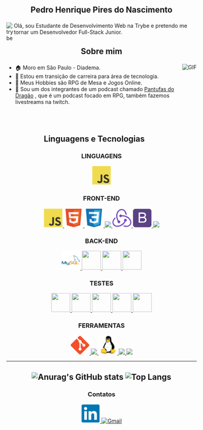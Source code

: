 ## <p align="center">Pedro Henrique Pires do Nascimento </p>
Olá, sou Estudante de Desenvolvimento Web na <img align="left" src="https://avatars2.githubusercontent.com/u/55410300?s=200&v=4" alt="trybe" width="20"/> Trybe e pretendo me tornar um Desenvolvedor Full-Stack Junior.



## <p align="center">Sobre mim </p>
<img src="https://epicorpg.com.br/wp-content/uploads/2019/03/Taverna-2.gif" align="right" alt="GIF" height="200px"/>

* 🏠 Moro em São Paulo - Diadema.
* 💼 Estou em transição de carreira para área de tecnologia.
* 🎲 Meus Hobbies são RPG de Mesa e Jogos Online.
* 🏏 Sou um dos integrantes de um podcast chamado [Pantufas do Dragão](https://www.twitch.tv/pantufasdodragao/about) , que é um podcast focado em  RPG, também fazemos livestreams na twitch.
<br>
<br>

 ## <p align="center">Linguagens e Tecnologias  </p>
 <div  align="center">
 <h3> LINGUAGENS </h3>
     <a href="https://devdocs.io/javascript/" target="_blank">
   <code><img heigth="50" width="50" src="https://raw.githubusercontent.com/devicons/devicon/master/icons/javascript/javascript-original.svg"></code>
  </a>
  <div/>
  <h3>FRONT-END</h3>
    <a href="https://devdocs.io/javascript/" target="_blank">
   <code><img heigth="50" width="50" src="https://raw.githubusercontent.com/devicons/devicon/master/icons/javascript/javascript-original.svg"></code>
  </a>
    <a href="https://developer.mozilla.org/pt-BR/docs/Web/HTML" target="_blank">
   <code><img heigth="50" width="50" src="https://raw.githubusercontent.com/devicons/devicon/master/icons/html5/html5-original.svg"></code> 
  </a>
  <a href="https://developer.mozilla.org/pt-BR/docs/Web/CSS" target="_blank">
   <code><img heigth="50" width="50" src="https://raw.githubusercontent.com/devicons/devicon/master/icons/css3/css3-original.svg"></code> 
  </a>  
    <a href="https://pt-br.reactjs.org/docs/getting-started.html" target="_blank">
   <code><img heigth="50" width="50" src="https://cdn.icon-icons.com/icons2/2415/PNG/512/react_original_logo_icon_146374.png"></code> 
  </a>
  <a href="https://redux.js.org/" target="_blank">
   <code><img heigth="50" width="50" src="https://raw.githubusercontent.com/devicons/devicon/master/icons/redux/redux-original.svg"></code> 
  </a>
    <a href="https://getbootstrap.com/docs/4.1/getting-started/introduction/" target="_blank">
   <code><img heigth="50" width="50" src="https://raw.githubusercontent.com/devicons/devicon/master/icons/bootstrap/bootstrap-plain.svg"></code> 
  </a>
    <a href="https://tailwindcss.com/docs" target="_blank">
   <code><img heigth="50" width="50" src="https://seeklogo.com/images/T/tailwind-css-logo-5AD4175897-seeklogo.com.png"></code> 
  </a>
  <h3>BACK-END</h3>
   <a href="https://dev.mysql.com/doc/" target="_blank">
   <code><img heigth="50" width="50" src="https://raw.githubusercontent.com/devicons/devicon/master/icons/mysql/mysql-original-wordmark.svg"></code> 
  </a>
    <a href="https://www.mongodb.com/pt-br" target="_blank">
   <code><img height="50px" width="50" src="https://profilinator.rishav.dev/skills-assets/mongodb-original-wordmark.svg"></code>
  </a>
    <a href="https://nodejs.org/en/" target="_blank">
   <code><img height="50px" width="50" src="https://cdn4.iconfinder.com/data/icons/logos-3/456/nodejs-new-pantone-black-256.png"></code>
        <a href="https://expressjs.com/pt-br/" target="_blank">
   <code><img height="50px" width="50" src="https://w7.pngwing.com/pngs/545/451/png-transparent-node-js-express-js-javascript-solution-stack-web-application-others-angle-text-rectangle.png"></code>
  </a>
  <h3>TESTES</h3>
    <a href="https://jestjs.io/docs/getting-started" target="_blank">
   <code><img height="50px" width="50" src="https://pics.freeicons.io/uploads/icons/png/5894313931548218185-512.png"></code>
  </a>
      <a href="https://testing-library.com/" target="_blank">
   <code><img height="50px" width="50" src="https://testing-library.com/img/octopus-128x128.png"></code>
  </a>
     <a href="https://mochajs.org/" target="_blank">
   <code><img height="50px" width="50" src="https://cdn.iconscout.com/icon/free/png-256/mocha-1-1175012.png"></code>
  </a>
      <a href="https://www.chaijs.com/" target="_blank">
   <code><img height="50px" width="50" src="https://iconape.com/wp-content/png_logo_vector/chai-logo.png"></code>
  </a>
      <a href="https://sinonjs.org/" target="_blank">
   <code><img height="50px" width="50" src="https://sinonjs.org/assets/images/logo.png"></code>
  </a>
  
<h3>FERRAMENTAS</h3>
    <a href="https://git-scm.com/doc" target="_blank">
   <code><img heigth="50" width="50" src="https://raw.githubusercontent.com/devicons/devicon/master/icons/git/git-original.svg"></code>
  </a>
  <a href="https://github.com/gabrielessenio" target="_blank">
   <code><img heigth="50" width="50" src="https://www.nicepng.com/png/full/52-520535_free-files-github-github-icon-png-white.png"></code> 
  </a> 
   <a href="https://www.linux.org/" target="_blank">
   <code><img heigth="50" width="50" src="https://raw.githubusercontent.com/devicons/devicon/master/icons/linux/linux-original.svg"></code> 
  </a> 
   <a href="https://slack.com/intl/pt-br/" target="_blank">
   <code><img heigth="50" width="50" src="https://www.vectorlogo.zone/logos/slack/slack-icon.svg"></code> 
  </a> 
    <a href="https://trello.com/pt-BR" target="_blank">
   <code><img heigth="50" width="50" src="https://www.vectorlogo.zone/logos/trello/trello-icon.svg"></code> 
  </a>
    
---

![Anurag's GitHub stats](https://github-readme-stats.vercel.app/api?username=pedrosincero&show_icons=true&theme=radical)
![Top Langs](https://github-readme-stats.vercel.app/api/top-langs/?username=pedrosincero&layout=compact&show_icons=true&theme=radical)
---
  
### Contatos
<p align="center">
  <a href="https://www.linkedin.com/in/denis-rossati/" target="_blank" /><img height="50" src="https://raw.githubusercontent.com/devicons/devicon/master/icons/linkedin/linkedin-original.svg">
</a>
<a href="mailto:dckpedro@gmail.com" target="_blank">
  <img src="https://image.flaticon.com/icons/png/512/281/281769.png" alt="Gmail"  height="50" />
</a>
</p>
<br />
<br />
